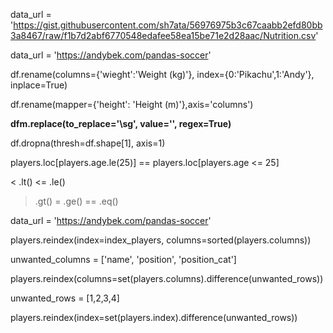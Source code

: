 data_url = 'https://gist.githubusercontent.com/sh7ata/56976975b3c67caabb2efd80bb3a8467/raw/f1b7d2abf6770548edafee58ea15be71e2d28aac/Nutrition.csv'

data_url = 'https://andybek.com/pandas-soccer'

df.rename(columns={'wieght':'Weight (kg)'}, index={0:'Pikachu',1:'Andy'}, inplace=True)

df.rename(mapper={'height': 'Height (m)'},axis='columns')

**dfm.replace(to_replace='\sg', value='', regex=True)**

df.dropna(thresh=df.shape[1], axis=1)

players.loc[players.age.le(25)] == players.loc[players.age <= 25]

<  .lt()
<= .le()
>  .gt()
>= .ge()
== .eq()

data_url = 'https://andybek.com/pandas-soccer'

players.reindex(index=index_players, columns=sorted(players.columns))

unwanted_columns = ['name', 'position', 'position_cat']

players.reindex(columns=set(players.columns).difference(unwanted_rows))


unwanted_rows = [1,2,3,4]

players.reindex(index=set(players.index).difference(unwanted_rows))